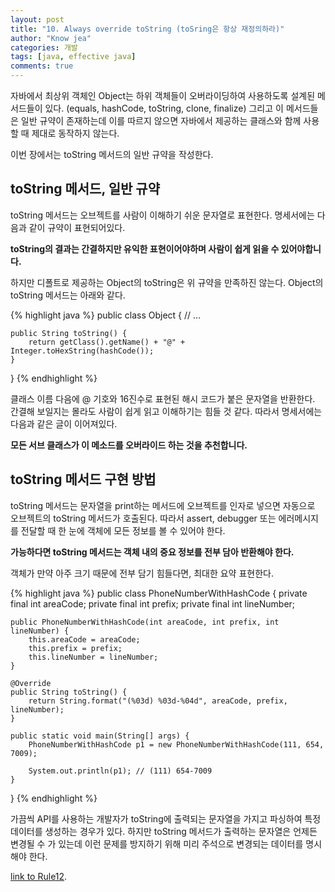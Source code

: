 ```yaml
---
layout: post
title: "10. Always override toString (toSring은 항상 재정의하라)"
author: "Know jea"
categories: 개발
tags: [java, effective java]
comments: true
---
```



자바에서 최상위 객체인 Object는 하위 객체들이 오버라이딩하여 사용하도록 설계된 메서드들이 있다. (equals, hashCode, toString, clone, finalize)
그리고 이 메서드들은 일반 규약이 존재하는데 이를 따르지 않으면 자바에서 제공하는 클래스와 함께 사용할 때 제대로 동작하지 않는다.

이번 장에서는 toString 메서드의 일반 규약을 작성한다.

## toString 메서드, 일반 규약

toString 메서드는 오브젝트를 사람이 이해하기 쉬운 문자열로 표현한다. 명세서에는 다음과 같이 규약이 표현되어있다.

**toString의 결과는 간결하지만 유익한 표현이어야하며 사람이 쉽게 읽을 수 있어야합니다.**

하지만 디폴트로 제공하는 Object의 toString은 위 규약을 만족하진 않는다. Object의 toString 메서드는 아래와 같다.

{% highlight java %}
public class Object {
	// ...
	
    public String toString() {
        return getClass().getName() + "@" + Integer.toHexString(hashCode());
    }
}
{% endhighlight %}

클래스 이름 다음에 @ 기호와 16진수로 표현된 해시 코드가 붙은 문자열을 반환한다. 간결해 보일지는 몰라도 사람이 쉽게 읽고 이해하기는 힘들 것 같다.
따라서 명세서에는 다음과 같은 글이 이어져있다.

**모든 서브 클래스가 이 메소드를 오버라이드 하는 것을 추천합니다.**



## toString 메서드 구현 방법

toString 메서드는 문자열을 print하는 메서드에 오브젝트를 인자로 넣으면 자동으로 오브젝트의 toString 메서드가 호출된다.
따라서 assert, debugger 또는 에러메시지를 전달할 때 한 눈에 객체에 모든 정보를 볼 수 있어야 한다.

**가능하다면 toString 메서드는 객체 내의 중요 정보를 전부 담아 반환해야 한다.**

객체가 만약 아주 크기 때문에 전부 담기 힘들다면, 최대한 요약 표현한다.

{% highlight java %}
public class PhoneNumberWithHashCode {
	private final int areaCode;
	private final int prefix;
	private final int lineNumber;

	public PhoneNumberWithHashCode(int areaCode, int prefix, int lineNumber) {
		this.areaCode = areaCode;
		this.prefix = prefix;
		this.lineNumber = lineNumber;
	}

	@Override
	public String toString() {
		return String.format("(%03d) %03d-%04d", areaCode, prefix, lineNumber);
	}

	public static void main(String[] args) {
		PhoneNumberWithHashCode p1 = new PhoneNumberWithHashCode(111, 654, 7009);

		System.out.println(p1); // (111) 654-7009
	}
}
{% endhighlight %}

가끔씩 API를 사용하는 개발자가 toString에 출력되는 문자열을 가지고 파싱하여 특정 데이터를 생성하는 경우가 있다.
하지만 toString 메서드가 출력하는 문자열은 언제든 변경될 수 가 있는데 이런 문제를 방지하기 위해 미리 주석으로 변경되는 데이터를 명시해야 한다.

 

[link to Rule12](https://knowjea.github.io/%EA%B0%9C%EB%B0%9C/2018/08/28/rule9-always-override-hashcode-overriding-equals.html).
